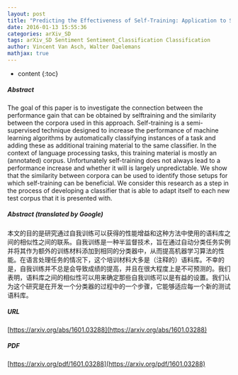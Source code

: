 ```yaml
---
layout: post
title: "Predicting the Effectiveness of Self-Training: Application to Sentiment Classification"
date: 2016-01-13 15:55:36
categories: arXiv_SD
tags: arXiv_SD Sentiment Sentiment_Classification Classification
author: Vincent Van Asch, Walter Daelemans
mathjax: true
---
```


* content
{:toc}

##### Abstract
The goal of this paper is to investigate the connection between the performance gain that can be obtained by selftraining and the similarity between the corpora used in this approach. Self-training is a semi-supervised technique designed to increase the performance of machine learning algorithms by automatically classifying instances of a task and adding these as additional training material to the same classifier. In the context of language processing tasks, this training material is mostly an (annotated) corpus. Unfortunately self-training does not always lead to a performance increase and whether it will is largely unpredictable. We show that the similarity between corpora can be used to identify those setups for which self-training can be beneficial. We consider this research as a step in the process of developing a classifier that is able to adapt itself to each new test corpus that it is presented with.

##### Abstract (translated by Google)
本文的目的是研究通过自我训练可以获得的性能增益和这种方法中使用的语料库之间的相似性之间的联系。自我训练是一种半监督技术，旨在通过自动分类任务实例并将其作为额外的训练材料添加到相同的分类器中，从而提高机器学习算法的性能。在语言处理任务的情况下，这个培训材料大多是（注释的）语料库。不幸的是，自我训练并不总是会导致成绩的提高，并且在很大程度上是不可预测的。我们表明，语料库之间的相似性可以用来确定那些自我训练可以是有益的设置。我们认为这个研究是在开发一个分类器的过程中的一个步骤，它能够适应每一个新的测试语料库。

##### URL
[https://arxiv.org/abs/1601.03288](https://arxiv.org/abs/1601.03288)

##### PDF
[https://arxiv.org/pdf/1601.03288](https://arxiv.org/pdf/1601.03288)

